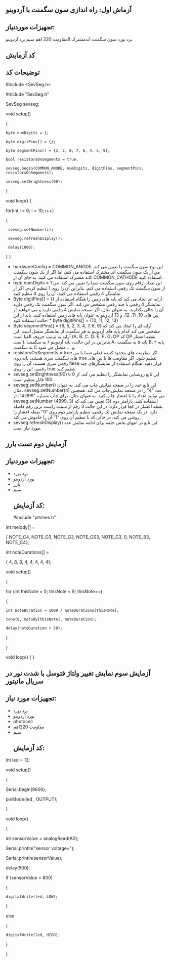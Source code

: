 ## آزماش اول: راه اندازی سون سگمنت با آردوینو
## تجهیزات موردنیاز:
برد بورد
سون سگمنت آندمشترک
8مقاومت 220 اهم
سیم
برد آردوینو
## کد آزمایش
## توضیحات کد
#include <SevSeg.h>

#include "SevSeg.h"

SevSeg sevseg;
 
void setup()

{

    byte numDigits = 1;
    
    byte digitPins[] = {};                                                                                                      
   
    byte segmentPins[] = {3, 2, 8, 7, 6, 4, 5, 9};
    
    bool resistorsOnSegments = true;
   
    sevseg.begin(COMMON_ANODE, numDigits, digitPins, segmentPins, resistorsOnSegments);
   
    sevseg.setBrightness(90);
}
 
void loop()
{ 
  
   for(int i = 0; i < 10; i++)
   
   {
   
     sevseg.setNumber(i);
   
     sevseg.refreshDisplay(); 
    
     delay(1000);
   }
}

 * hardwareConfig = COMMON_ANODE
 این نوع سون سگمنت را تعیین می کند. من از یک سون سگمنت آند مشترک استفاده می کنم، اما اگر از یک سون سگمنت کاتد مشترک استفاده می کنید، به جای آن از COMMON_CATHODE استفاده کنید.
* byte numDigits = 1
 این تعداد ارقام روی سون سگمنت شما را تعیین می کند. من از سون سگمنت تک رقمی استفاده می کنم، بنابراین آن را روی 1 تنظیم کردم. اگر از نمایشگر 4 رقمی استفاده می کنید، آن را روی 4 تنظیم کنید.
* Byte digitPins[] = {}
 آرایه ای ایجاد می کند که پایه های زمین را هنگام استفاده از نمایشگر 4 رقمی یا چند رقمی مشخص می کند. اگر سون سگمنت تک رقمی دارید آن را خالی بگذارید. به عنوان مثال، اگر صفحه نمایش 4 رقمی دارید و می خواهید از پین های 10، 11، 12، و 13 آردوینو به عنوان پایه های زمین استفاده کنید، باید از این حالت استفاده کنید: * byte digitPins[] = {10, 11, 12, 13}
* Byte segmentPins[] = {6, 5, 2, 3, 4, 7, 8, 9} 
 آرایه ای را ایجاد می کند که مشخص می کند کدام پایه های آردوینو به هر سگمنت از نمایشگر متصل است. این آرایه به ترتیب حروف الفبا است (A، B، C، D، E، F، G، DP که DP نقطه اعشار است). بنابراین در این حالت، پایه آردوینو ۶ به سگمنت A، پایه ۵ به سگمنت B، پایه ۲ به سگمنت C و … متصل می شود.
* resistorsOnSegments = true
 اگر مقاومت های محدود کننده فعلی شما با پین های سگمنت سری هستند، باید روی true تنظیم شود. اگر مقاومت ها با پین های رقمی سری هستند، آن را روی false قرار دهید. هنگام استفاده از نمایشگرهای چند رقمی، این را روی true تنظیم کنید
* sevseg.setBrightness(90) 
 این تابع روشنایی نمایشگر را تنظیم می کند. از 0 تا 100 قابل تنظیم است.
* sevseg.setNumber() 
 این تابع عدد را در صفحه نمایش چاپ می کند. به عنوان مثال، sevseg.setNumber(4) عدد “4” را در صفحه نمایش چاپ می کند. همچنین می توانید اعداد را با اعشار چاپ کنید. به عنوان مثال، برای چاپ شماره “4.999”، از sevseg.setNumber (4999, 3) استفاده کنید. پارامتر دوم (3) تعیین می کند که نقطه اعشار در کجا قرار دارد. در این حالت 3 رقم از سمت راست ترین رقم فاصله دارد. در یک صفحه نمایش تک رقمی، تنظیم پارامتر دوم روی “0” نقطه اعشار را روشن می کند، در حالی که با تنظیم آن روی “1” آن را خاموش می کند.
* sevseg.refreshDisplay() 
 این تابع در انتهای بخش حلقه برای ادامه نمایش عدد مورد نیاز است.
## آزمایش دوم تست بارز
## تجهیزات موردنیاز:
* برد بورد
* بورد آردوینو
* بازر
* سیم
  ## کد آزمایش:
  #include "pitches.h"
  
int melody[] =

{  NOTE_C4, NOTE_G3, NOTE_G3, NOTE_GS3, NOTE_G3, 0, NOTE_B3, NOTE_C4};

int noteDurations[] =

{  4, 8, 8, 4, 4, 4, 4, 4};

void setup()

{

  for (int thisNote = 0; thisNote < 8; thisNote++)
  
  {
  
    int noteDuration = 1000 / noteDurations[thisNote];
    
    tone(8, melody[thisNote], noteDuration);
    
    delay(noteDuration + 30);
  
  }
  
}


void loop() {
}
## آزمایش سوم نمایش تغییر ولتاژ فتوسل با شدت نور در سریال مانیتور
## تجهیزات مورد نیاز:
* برد بورد
* بورد آردوینو
* photocell
* مقاومت 220اهم
* سیم
  ## کد آزمایش:
  
int led = 13;

void setup() 

{
  
  Serial.begin(9600);
 
  pinMode(led , OUTPUT);

}

void loop()

{

  int sensorValue = analogRead(A0);
 
  Serial.println("sensor voltage=");
  
  Serial.println(sensorValue);
  
  delay(500);

  if (sensorValue > 800)
  
  {
  
    digitalWrite(led, LOW);
  
  }
 
  else
 
  {
  
    digitalWrite(led, HIGH);
  
  }

}
 

